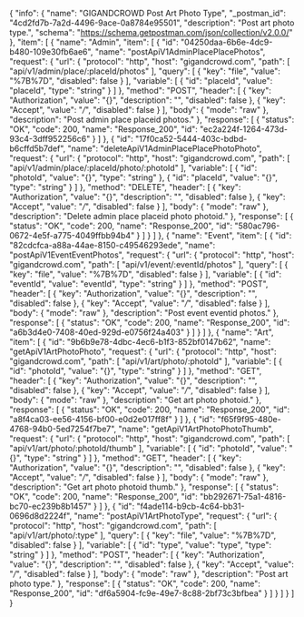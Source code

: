{
  "info": {
    "name": "GIGANDCROWD Post Art Photo Type",
    "_postman_id": "4cd2fd7b-7a2d-4496-9ace-0a8784e95501",
    "description": "Post art photo type.",
    "schema": "https://schema.getpostman.com/json/collection/v2.0.0/"
  },
  "item": [
    {
      "name": "Admin",
      "item": [
        {
          "id": "04250daa-6b6e-4dc9-b480-109e30fb6ae6",
          "name": "postApiV1AdminPlacePlacePhotos",
          "request": {
            "url": {
              "protocol": "http",
              "host": "gigandcrowd.com",
              "path": [
                "api/v1/admin/place/:placeId/photos"
              ],
              "query": [
                {
                  "key": "file",
                  "value": "%7B%7D",
                  "disabled": false
                }
              ],
              "variable": [
                {
                  "id": "placeId",
                  "value": "placeId",
                  "type": "string"
                }
              ]
            },
            "method": "POST",
            "header": [
              {
                "key": "Authorization",
                "value": "{}",
                "description": "",
                "disabled": false
              },
              {
                "key": "Accept",
                "value": "*/*",
                "disabled": false
              }
            ],
            "body": {
              "mode": "raw"
            },
            "description": "Post admin place placeid photos."
          },
          "response": [
            {
              "status": "OK",
              "code": 200,
              "name": "Response_200",
              "id": "ec2a224f-1264-473d-93c4-3dff952256c6"
            }
          ]
        },
        {
          "id": "17f0ca52-5444-403c-bdbd-b6cffd5b7def",
          "name": "deleteApiV1AdminPlacePlacePhotoPhoto",
          "request": {
            "url": {
              "protocol": "http",
              "host": "gigandcrowd.com",
              "path": [
                "api/v1/admin/place/:placeId/photo/:photoId"
              ],
              "variable": [
                {
                  "id": "photoId",
                  "value": "{}",
                  "type": "string"
                },
                {
                  "id": "placeId",
                  "value": "{}",
                  "type": "string"
                }
              ]
            },
            "method": "DELETE",
            "header": [
              {
                "key": "Authorization",
                "value": "{}",
                "description": "",
                "disabled": false
              },
              {
                "key": "Accept",
                "value": "*/*",
                "disabled": false
              }
            ],
            "body": {
              "mode": "raw"
            },
            "description": "Delete admin place placeid photo photoid."
          },
          "response": [
            {
              "status": "OK",
              "code": 200,
              "name": "Response_200",
              "id": "580ac796-0672-4e5f-a775-4049ffbb94b4"
            }
          ]
        }
      ]
    },
    {
      "name": "Event",
      "item": [
        {
          "id": "82cdcfca-a88a-44ae-8150-c49546293ede",
          "name": "postApiV1EventEventPhotos",
          "request": {
            "url": {
              "protocol": "http",
              "host": "gigandcrowd.com",
              "path": [
                "api/v1/event/:eventId/photos"
              ],
              "query": [
                {
                  "key": "file",
                  "value": "%7B%7D",
                  "disabled": false
                }
              ],
              "variable": [
                {
                  "id": "eventId",
                  "value": "eventId",
                  "type": "string"
                }
              ]
            },
            "method": "POST",
            "header": [
              {
                "key": "Authorization",
                "value": "{}",
                "description": "",
                "disabled": false
              },
              {
                "key": "Accept",
                "value": "*/*",
                "disabled": false
              }
            ],
            "body": {
              "mode": "raw"
            },
            "description": "Post event eventid photos."
          },
          "response": [
            {
              "status": "OK",
              "code": 200,
              "name": "Response_200",
              "id": "a6b3d4e0-7408-40ed-929d-e0756f24a403"
            }
          ]
        }
      ]
    },
    {
      "name": "Art",
      "item": [
        {
          "id": "9b6b9e78-4dbc-4ec6-b1f3-852bf0147b62",
          "name": "getApiV1ArtPhotoPhoto",
          "request": {
            "url": {
              "protocol": "http",
              "host": "gigandcrowd.com",
              "path": [
                "api/v1/art/photo/:photoId"
              ],
              "variable": [
                {
                  "id": "photoId",
                  "value": "{}",
                  "type": "string"
                }
              ]
            },
            "method": "GET",
            "header": [
              {
                "key": "Authorization",
                "value": "{}",
                "description": "",
                "disabled": false
              },
              {
                "key": "Accept",
                "value": "*/*",
                "disabled": false
              }
            ],
            "body": {
              "mode": "raw"
            },
            "description": "Get art photo photoid."
          },
          "response": [
            {
              "status": "OK",
              "code": 200,
              "name": "Response_200",
              "id": "a8f4ca03-ee56-4156-bf00-e0d2e017ff8f"
            }
          ]
        },
        {
          "id": "f65f9f95-480e-4768-94b0-5ed7254f7be7",
          "name": "getApiV1ArtPhotoPhotoThumb",
          "request": {
            "url": {
              "protocol": "http",
              "host": "gigandcrowd.com",
              "path": [
                "api/v1/art/photo/:photoId/thumb"
              ],
              "variable": [
                {
                  "id": "photoId",
                  "value": "{}",
                  "type": "string"
                }
              ]
            },
            "method": "GET",
            "header": [
              {
                "key": "Authorization",
                "value": "{}",
                "description": "",
                "disabled": false
              },
              {
                "key": "Accept",
                "value": "*/*",
                "disabled": false
              }
            ],
            "body": {
              "mode": "raw"
            },
            "description": "Get art photo photoid thumb."
          },
          "response": [
            {
              "status": "OK",
              "code": 200,
              "name": "Response_200",
              "id": "bb292671-75a1-4816-bc70-ec239b8b1457"
            }
          ]
        },
        {
          "id": "f4ade114-b9cb-4c64-bb31-0696d8d2224f",
          "name": "postApiV1ArtPhotoType",
          "request": {
            "url": {
              "protocol": "http",
              "host": "gigandcrowd.com",
              "path": [
                "api/v1/art/photo/:type"
              ],
              "query": [
                {
                  "key": "file",
                  "value": "%7B%7D",
                  "disabled": false
                }
              ],
              "variable": [
                {
                  "id": "type",
                  "value": "type",
                  "type": "string"
                }
              ]
            },
            "method": "POST",
            "header": [
              {
                "key": "Authorization",
                "value": "{}",
                "description": "",
                "disabled": false
              },
              {
                "key": "Accept",
                "value": "*/*",
                "disabled": false
              }
            ],
            "body": {
              "mode": "raw"
            },
            "description": "Post art photo type."
          },
          "response": [
            {
              "status": "OK",
              "code": 200,
              "name": "Response_200",
              "id": "df6a5904-fc9e-49e7-8c88-2bf73c3bfbea"
            }
          ]
        }
      ]
    }
  ]
}